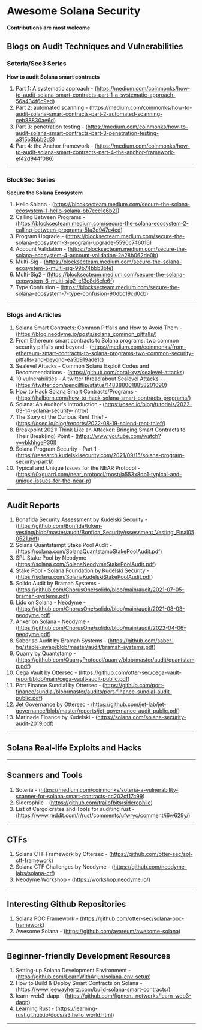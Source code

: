 # Awesome Solana Security
**Contributions are most welcome**

## **Blogs on Audit Techniques and Vulnerabilities**

### **Soteria/Sec3 Series**

**How to audit Solana smart contracts**

1. Part 1: A systematic approach - (https://medium.com/coinmonks/how-to-audit-solana-smart-contracts-part-1-a-systematic-approach-56a434f6c9ed)
2. Part 2: automated scanning - (https://medium.com/coinmonks/how-to-audit-solana-smart-contracts-part-2-automated-scanning-ceb88830ae6d)
3. Part 3: penetration testing - (https://medium.com/coinmonks/how-to-audit-solana-smart-contracts-part-3-penetration-testing-a315b3bbb2d3)
4. Part 4: the Anchor framework - (https://medium.com/coinmonks/how-to-audit-solana-smart-contracts-part-4-the-anchor-framework-ef42d944f086)

---

### **BlockSec Series**

**Secure the Solana Ecosystem**

1. Hello Solana - (https://blocksecteam.medium.com/secure-the-solana-ecosystem-1-hello-solana-bb7ecc1e6b21)
2. Calling Between Programs - (https://blocksecteam.medium.com/secure-the-solana-ecosystem-2-calling-between-programs-5fa3d947c4ed)
3. Program Upgrade - (https://blocksecteam.medium.com/secure-the-solana-ecosystem-3-program-upgrade-5590c746016)
4. Account Validation - (https://blocksecteam.medium.com/secure-the-solana-ecosystem-4-account-validation-2e28b062de0b)
5. Multi-Sig - (https://blocksecteam.medium.com/secure-the-solana-ecosystem-5-multi-sig-99b74bbb3bfe)
6. Multi-Sig2 - (https://blocksecteam.medium.com/secure-the-solana-ecosystem-6-multi-sig2-ef3e8d6cfe6f)
7. Type Confusion - (https://blocksecteam.medium.com/secure-the-solana-ecosystem-7-type-confusion-90dbc19cd0cb)

---

### **Blogs and Articles**

1. Solana Smart Contracts: Common Pitfalls and How to Avoid Them - (https://blog.neodyme.io/posts/solana_common_pitfalls/)
2. From Ethereum smart contracts to Solana programs: two common security pitfalls and beyond - (https://medium.com/coinmonks/from-ethereum-smart-contracts-to-solana-programs-two-common-security-pitfalls-and-beyond-ea5b919ade1c)
3. Sealevel Attacks - Common Solana Exploit Codes and Recommendations - (https://github.com/coral-xyz/sealevel-attacks)
4. 10 vulnerabilities - A twitter thread about Sealevel Attacks - (https://twitter.com/pencilflip/status/1483880018858201090)
5. How to Hack Solana Smart Contracts/Programs - (https://halborn.com/how-to-hack-solana-smart-contracts-programs/)
6. Solana: An Auditor's Introduction - (https://osec.io/blog/tutorials/2022-03-14-solana-security-intro/)
7. The Story of the Curious Rent Thief - (https://osec.io/blog/reports/2022-08-19-solend-rent-thief/)
8. Breakpoint 2021: Think Like an Attacker: Bringing Smart Contracts to Their Break(ing) Point - (https://www.youtube.com/watch?v=vbkhhgeP30I)
9. Solana Program Security - Part 1 - (https://research.kudelskisecurity.com/2021/09/15/solana-program-security-part1/)
10. Typical and Unique Issues for the NEAR Protocol - (https://0xguard.com/near_protocol/tpost/ja553x8db1-typical-and-unique-issues-for-the-near-p)


---

## Audit Reports

1. Bonafida Security Assessment by Kudelski Security - (https://github.com/Bonfida/token-vesting/blob/master/audit/Bonfida_SecurityAssessment_Vesting_Final050521.pdf)
2. Solana Quantstampt Stake Pool Audit - (https://solana.com/SolanaQuantstampStakePoolAudit.pdf)
3. SPL Stake Pool by Neodyme - (https://solana.com/SolanaNeodymeStakePoolAudit.pdf)
4. Stake Pool - Solana Foundation by Kudelski Security - (https://solana.com/SolanaKudelskiStakePoolAudit.pdf)
5. Solido Audit by Bramah Systems - (https://github.com/ChorusOne/solido/blob/main/audit/2021-07-05-bramah-systems.pdf)
6. Lido on Solana - Neodyme - (https://github.com/ChorusOne/solido/blob/main/audit/2021-08-03-neodyme.pdf)
7. Anker on Solana - Neodyme - (https://github.com/ChorusOne/solido/blob/main/audit/2022-04-06-neodyme.pdf)
8. Saber.so Audit by Bramah Systems - (https://github.com/saber-hq/stable-swap/blob/master/audit/bramah-systems.pdf)
9. Quarry by Quantstamp - (https://github.com/QuarryProtocol/quarry/blob/master/audit/quantstamp.pdf)
10. Cega Vault by Ottersec - (https://github.com/otter-sec/cega-vault-report/blob/main/cega-vault-audit-public.pdf)
11. Port Finance Sundial by Ottersec - (https://github.com/port-finance/sundial/blob/master/audits/port-finance-sundial-audit-public.pdf)
12. Jet Governance by Ottersec - (https://github.com/jet-lab/jet-governance/blob/master/reports/jet-governance-audit-public.pdf)
13. Marinade Finance by Kudelski - (https://solana.com/solana-security-audit-2019.pdf)
---

## Solana Real-life Exploits and Hacks

---

## Scanners and Tools

1. Soteria - (https://medium.com/coinmonks/soteria-a-vulnerability-scanner-for-solana-smart-contracts-cc202cf17c99)
2. Siderophile - (https://github.com/trailofbits/siderophile)
3. List of Cargo crates and Tools for auditing rust - (https://www.reddit.com/r/rust/comments/ufwryc/comment/i6w629y/)
---

## CTFs

1. Solana CTF Framework by Ottersec - (https://github.com/otter-sec/sol-ctf-framework)
2. Solana CTF Challenges by Neodyme - (https://github.com/neodyme-labs/solana-ctf)
3. Neodyme Workshop - (https://workshop.neodyme.io/)


---

## Interesting Github Repositories

1. Solana POC Framework - (https://github.com/otter-sec/solana-poc-framework)
2. Awesome Solana - (https://github.com/avareum/awesome-solana)

---

## Beginner-friendly Development Resources

1. Setting-up Solana Development Environment - (https://github.com/LearnWithArjun/solana-env-setup)
2. How to Build & Deploy Smart Contracts on Solana - (https://www.leewayhertz.com/build-solana-smart-contracts/)
3. learn-web3-dapp - (https://github.com/figment-networks/learn-web3-dapp)
4. Learning Rust - (https://learning-rust.github.io/docs/a3.hello_world.html)

---

